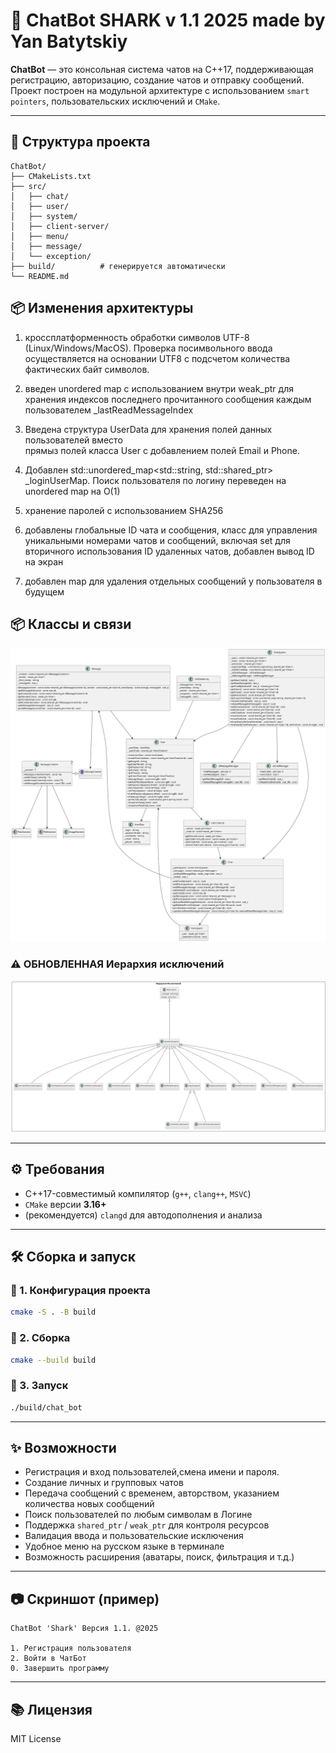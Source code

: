 # 💬 ChatBot SHARK v 1.1 2025 made by Yan Batytskiy

**ChatBot** — это консольная система чатов на C++17, поддерживающая регистрацию, авторизацию, создание чатов и отправку сообщений. Проект построен на модульной архитектуре с использованием `smart pointers`, пользовательских исключений и `CMake`.

---

## 🧱 Структура проекта

```
ChatBot/
├── CMakeLists.txt
├── src/
│   ├── chat/
│   ├── user/
│   ├── system/
│   ├── client-server/
│   ├── menu/
│   ├── message/
│   └── exception/
├── build/          # генерируется автоматически
└── README.md
```

## 📦 Изменения архитектуры
1. кроссплатформенность обработки символов UTF-8 (Linux/Windows/MacOS).
   Проверка посимвольного ввода осуществляется на основании UTF8
   с подсчетом количества фактических байт символов.

2. введен unordered map с использованием внутри weak_ptr для хранения индексов последнего прочитанного сообщения каждым пользователем _lastReadMessageIndex

3. Введена структура UserData для хранения полей данных пользователей вместо 	
   прямыз полей класса User с добавлением полей Email и Phone.

4. Добавлен std::unordered_map<std::string, std::shared_ptr<User>> _loginUserMap. Поиск пользователя по логину переведен на unordered map на O(1)

5. хранение паролей с использованием SHA256

6. добавлены глобальные ID чата и сообщения, класс для управления уникальными номерами чатов и сообщений, включая set для вторичного использования ID удаленных чатов, добавлен вывод ID на экран

7. добавлен map для удаления отдельных сообщений у пользователя в будущем

## 📦 Классы и связи

![Классы](./Classes.png)

### ⚠️ ОБНОВЛЕННАЯ Иерархия исключений

![Исключения](./Exceptions.png)

---

## ⚙️ Требования

- C++17-совместимый компилятор (`g++`, `clang++`, `MSVC`)
- `CMake` версии **3.16+**
- (рекомендуется) `clangd` для автодополнения и анализа

---

## 🛠️ Сборка и запуск

### 🔧 1. Конфигурация проекта
```bash
cmake -S . -B build
```

### 🧪 2. Сборка
```bash
cmake --build build
```

### 🚀 3. Запуск
```bash
./build/chat_bot
```

---

## ✨ Возможности

- Регистрация и вход пользователей,смена имени и пароля.
- Создание личных и групповых чатов
- Передача сообщений с временем, авторством, указанием количества новых сообщений
- Поиск пользователей по любым символам в Логине
- Поддержка `shared_ptr` / `weak_ptr` для контроля ресурсов
- Валидация ввода и пользовательские исключения
- Удобное меню на русском языке в терминале
- Возможность расширения (аватары, поиск, фильтрация и т.д.)

---

## 📷 Скриншот (пример)

```text
ChatBot 'Shark' Версия 1.1. @2025

1. Регистрация пользователя
2. Войти в ЧатБот
0. Завершить программу
```

---

## 📚 Лицензия

MIT License
